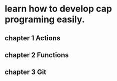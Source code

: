 # learn how to develop cap programing easily.

## chapter 1 Actions
## chapter 2 Functions
## chapter 3 Git
